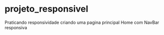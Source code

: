 # projeto_responsivel
Praticando responsividade criando uma pagina principal Home com NavBar responsiva
